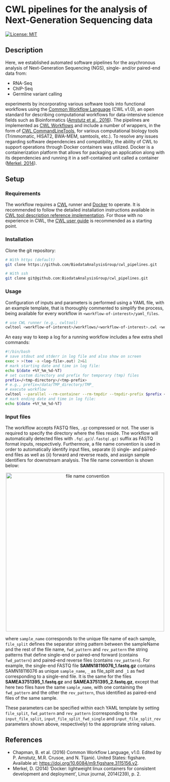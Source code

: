 # CWL pipelines for the analysis of Next-Generation Sequencing data

[![License: MIT](https://img.shields.io/badge/License-MIT-yellow.svg)](https://opensource.org/licenses/MIT)

## Description
Here, we established automated software pipelines for the asychronous analysis of Next-Generation Sequencing (NGS), single- and/or paired-end data from: 

- RNA-Seq
- ChIP-Seq
- Germline variant calling 

experiments by incorporating various software tools into functional workflows using the [Common Workflow Language](https://www.commonwl.org/) (CWL v1.0), an open standard for describing computational workflows for data-intensive science fields such as Bioinformatics ([Amstutz et al., 2016](https://doi.org/10.6084/m9.figshare.3115156.v2)). The pipelines are implemented as [CWL Workflows](https://www.commonwl.org/v1.2/Workflow.html) and include a number of wrappers, in the form of [CWL CommandLineTools](https://www.commonwl.org/v1.0/CommandLineTool.html), for various computational biology tools (Trimmomatic, HISAT2, BWA-MEM, samtools, etc.). To resolve any issues regarding software dependencies and compatibility, the ability of CWL to support operations through Docker containers was utilized. Docker is a containerization platform that allows for packaging an application along with its dependencies and running it in a self-contained unit called a container ([Merkel, 2014](https://www.linuxjournal.com/content/docker-lightweight-linux-containers-consistent-development-and-deployment)).

## Setup

### Requirements

The workflow requires a [CWL](https://www.commonwl.org/) runner and [Docker](https://docs.docker.com/) to operate. It is recommended to follow the detailed installation instructions available in [CWL tool description reference implementation](https://github.com/common-workflow-language/cwltool). For those with no experience in CWL, the [CWL user guide](https://www.commonwl.org/user_guide/) is recommended as a starting point.

### Installation

Clone the git repository:

```bash
# With https (default)
git clone https://github.com/BiodataAnalysisGroup/cwl_pipelines.git
```
```bash
# With ssh
git clone git@github.com:BiodataAnalysisGroup/cwl_pipelines.git
```

### Usage

Configuration of inputs and parameters is performed using a YAML file, with an example template, that is thoroughly commented to simplify the process, being available for every workflow in `<workflow-of-interest>/yaml_files`.

```bash
# use CWL runner (e.g., cwltool)
cwltool <workflow-of-interest>/workflows/<workflow-of-interest>.cwl <workflow-of-interest>/yaml_files/<workflow-of-interest>.yml
```
An easy way to keep a log for a running workflow includes a few extra shell commands:

```bash
#!/bin/bash
# save stdout and stderr in log file and also show on screen
exec > >(tee -a <log-file>.out) 2>&1
# mark starting date and time in log file:
echo $(date +%Y_%m_%d-%T)
# set custom directory and prefix for temporary (tmp) files
prefix=/<tmp-directory>/<tmp-prefix>
# e.g., prefix=/data/TMP_directory/TMP_ 
# execute workflow
cwltool --parallel --rm-container --rm-tmpdir --tmpdir-prefix $prefix <workflow-of-interest>/workflows/<workflow-of-interest>.cwl <workflow-of-interest>/yaml_files/<workflow-of-interest>.yml
# mark ending date and time in log file:
echo $(date +%Y_%m_%d-%T)
```
### Input files
The worklflow accepts FASTQ files, `.gz` compressed or not. The user is required to specify the directory where the files reside. The workflow will automatically detected files with `.fq(.gz)`/`.fastq(.gz)` suffix as FASTQ format inputs, respectively. Furthermore, a file name convention is used in order to automatically identify input files, separate (i) single- and paired-end files as well as (ii) forward and reverse reads, and assign sample identifiers for downstream analysis. The file name convention is shown below:

<p align="center">
<img src="https://github.com/BiodataAnalysisGroup/kmerCountClassifier/blob/main/file_name_convention.png" alt="file name convention" width="500">
</p>

where ``sample_name`` corresponds to the unique file name of each sample, ``file_split`` defines the separator string pattern between the sampleName and the rest of the file name, ``fwd_pattern`` and ``rev_pattern`` the string patterns that define single-end or paired-end forward (contains ``fwd_pattern``) and paired-end reverse files (contains ``rev_pattern``). For example, the single-end FASTQ file **SAMN18116076_1.fastq.gz** contains SAMN18116076 as unique ``sample_name``, `_` as file_split and `_1` as fwd corresponding to a single-end file. It is the same for the files **SAMEA3751395_1.fastq.gz** and **SAMEA3751395_2.fastq.gz**, except that here two files have the same ``sample_name``, with one containing the ``fwd_pattern`` and the other the ``rev_pattern``, thus identified as paired-end files of the same sample. 

These parameters can be specified within each YAML template by setting ``file_split``, ``fwd_pattern`` and ``rev_pattern`` (corresponding to the ``input_file_split``, ``input_file_split_fwd_single`` and ``input_file_split_rev`` parameters shown above, respectively) to the appropriate string values.

## References

- Chapman, B. et al. (2016) Common Workflow Language, v1.0. Edited by P. Amstutz, M.R. Crusoe, and N. Tijanić. United States: figshare. Available at: https://doi.org/10.6084/m9.figshare.3115156.v2.
- Merkel, D. (2014) ‘Docker: lightweight linux containers for consistent development and deployment’, Linux journal, 2014(239), p. 2.
